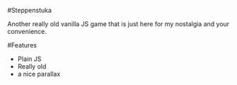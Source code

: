 #Steppenstuka

Another really old vanilla JS game that is just here for my nostalgia and your convenience.

#Features

* Plain JS
* Really old
* a nice parallax
